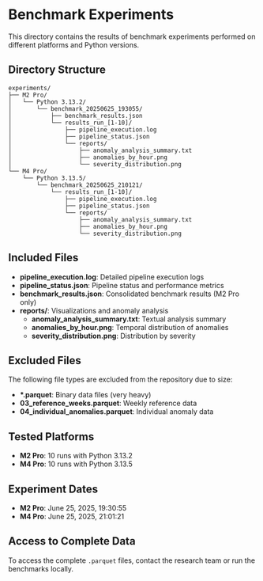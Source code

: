 # Benchmark Experiments

This directory contains the results of benchmark experiments performed on different platforms and Python versions.

## Directory Structure

```
experiments/
├── M2 Pro/
│   └── Python 3.13.2/
│       └── benchmark_20250625_193055/
│           ├── benchmark_results.json
│           └── results_run_[1-10]/
│               ├── pipeline_execution.log
│               ├── pipeline_status.json
│               └── reports/
│                   ├── anomaly_analysis_summary.txt
│                   ├── anomalies_by_hour.png
│                   └── severity_distribution.png
└── M4 Pro/
    └── Python 3.13.5/
        └── benchmark_20250625_210121/
            └── results_run_[1-10]/
                ├── pipeline_execution.log
                ├── pipeline_status.json
                └── reports/
                    ├── anomaly_analysis_summary.txt
                    ├── anomalies_by_hour.png
                    └── severity_distribution.png
```

## Included Files

- **pipeline_execution.log**: Detailed pipeline execution logs
- **pipeline_status.json**: Pipeline status and performance metrics
- **benchmark_results.json**: Consolidated benchmark results (M2 Pro only)
- **reports/**: Visualizations and anomaly analysis
  - **anomaly_analysis_summary.txt**: Textual analysis summary
  - **anomalies_by_hour.png**: Temporal distribution of anomalies
  - **severity_distribution.png**: Distribution by severity

## Excluded Files

The following file types are excluded from the repository due to size:
- **\*.parquet**: Binary data files (very heavy)
- **03_reference_weeks.parquet**: Weekly reference data
- **04_individual_anomalies.parquet**: Individual anomaly data

## Tested Platforms

- **M2 Pro**: 10 runs with Python 3.13.2
- **M4 Pro**: 10 runs with Python 3.13.5

## Experiment Dates

- **M2 Pro**: June 25, 2025, 19:30:55
- **M4 Pro**: June 25, 2025, 21:01:21

## Access to Complete Data

To access the complete `.parquet` files, contact the research team or run the benchmarks locally.
